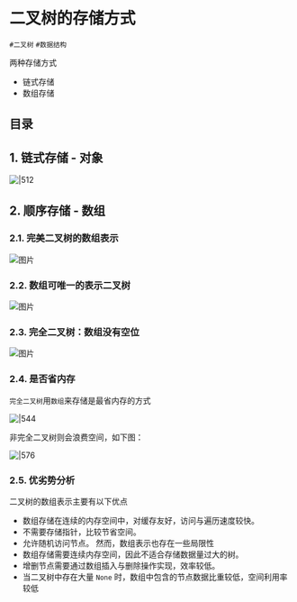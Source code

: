 
# 二叉树的存储方式


`#二叉树`  `#数据结构` 


两种存储方式
- 链式存储
- 数组存储


## 目录
<!-- toc -->
 ## 1. 链式存储 - 对象 

![|512](https://832-1310531898.cos.ap-beijing.myqcloud.com/1f57396c6c7d0ec0908c8fd1d70696d0.png)

## 2. 顺序存储 - 数组

### 2.1. 完美二叉树的数组表示

![图片](https://blog-1310531898.cos.ap-beijing.myqcloud.com/832-34-20241012/Pasted%20image%2020240922165414.png)

### 2.2. 数组可唯一的表示二叉树

![图片](https://blog-1310531898.cos.ap-beijing.myqcloud.com/832-34-20241012/Pasted%20image%2020240922165450.png)

### 2.3. 完全二叉树：数组没有空位

![图片](https://blog-1310531898.cos.ap-beijing.myqcloud.com/832-34-20241012/Pasted%20image%2020240922165531.png)
### 2.4. 是否省内存

`完全二叉树`用`数组`来存储是最省内存的方式

![|544](https://832-1310531898.cos.ap-beijing.myqcloud.com/e29fe4038c62a7dc643d94fc78940983.png)

非完全二叉树则会浪费空间，如下图：

![|576](https://832-1310531898.cos.ap-beijing.myqcloud.com/cf10cd1cdb8a374b53403b941b9b9e96.png)

### 2.5. 优劣势分析

二叉树的数组表示主要有以下优点
- 数组存储在连续的内存空间中，对缓存友好，访问与遍历速度较快。
- 不需要存储指针，比较节省空间。
- 允许随机访问节点。
然而，数组表示也存在一些局限性
- 数组存储需要连续内存空间，因此不适合存储数据量过大的树。
- 增删节点需要通过数组插入与删除操作实现，效率较低。
- 当二叉树中存在大量 `None` 时，数组中包含的节点数据比重较低，空间利用率较低
